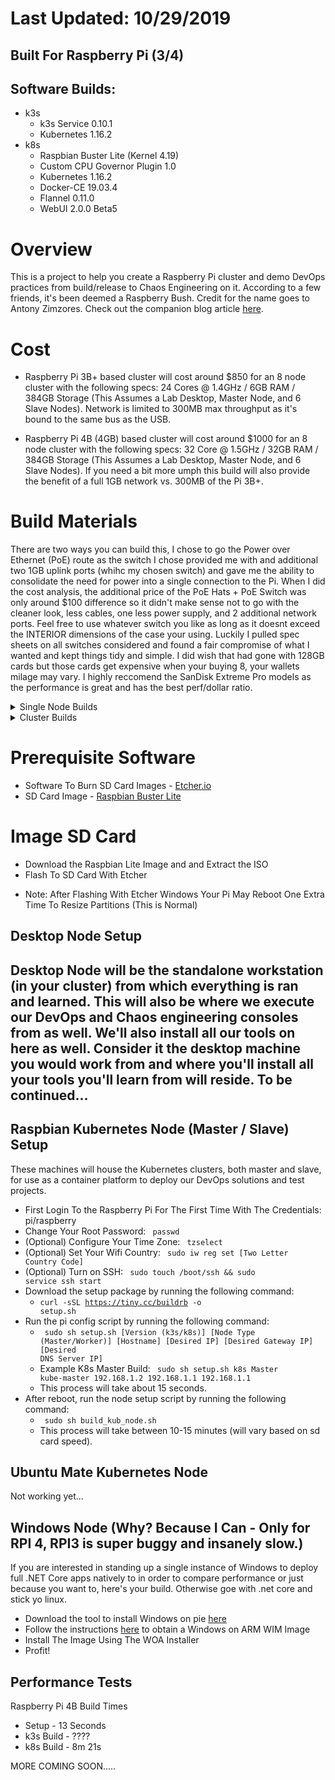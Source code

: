 # Last Updated: 10/29/2019
## Built For Raspberry Pi (3/4)
## Software Builds:
 - k3s
   - k3s Service 0.10.1
   - Kubernetes 1.16.2
 - k8s
   - Raspbian Buster Lite (Kernel 4.19)
   - Custom CPU Governor Plugin 1.0
   - Kubernetes 1.16.2
   - Docker-CE 19.03.4
   - Flannel 0.11.0
   - WebUI 2.0.0 Beta5

# Overview
This is a project to help you create a Raspberry Pi cluster and demo DevOps practices from build/release to Chaos Engineering on it. According to a few friends, it's been deemed a Raspberry Bush. Credit for the name goes to Antony Zimzores. Check out the companion blog article [here](https://www.seanasaservice.com/blog/raspberry-bush). 

# Cost
 - Raspberry Pi 3B+ based cluster will cost around $850 for an 8 node cluster with the following specs: 24 Cores @ 1.4GHz / 6GB RAM / 384GB Storage (This Assumes a Lab Desktop, Master Node, and 6 Slave Nodes). Network is limited to 300MB max throughput as it's bound to the same bus as the USB.

 - Raspberry Pi 4B (4GB) based cluster will cost around $1000 for an 8 node cluster with the following specs: 32 Core @ 1.5GHz / 32GB RAM / 384GB Storage (This Assumes a Lab Desktop, Master Node, and 6 Slave Nodes). If you need a bit more umph this build will also provide the benefit of a full 1GB network vs. 300MB of the Pi 3B+.

# Build Materials
There are two ways you can build this, I chose to go the Power over Ethernet (PoE) route as the switch I chose provided me with and additional two 1GB uplink ports (whihc my chosen switch) and gave me the ability to consolidate the need for power into a single connection to the Pi. When I did the cost analysis, the additional price of the PoE Hats + PoE Switch was only around $100 difference so it didn't make sense not to go with the cleaner look, less cables, one less power supply, and 2 additional network ports. Feel free to use whatever switch you like as long as it doesnt exceed the INTERIOR dimensions of the case your using. Luckily I pulled spec sheets on all switches considered and found a fair compromise of what I wanted and kept things tidy and simple. I did wish that had gone with 128GB cards but those cards get expensive when your buying 8, your wallets milage may vary. I highly reccomend the SanDisk Extreme Pro models as the performance is great and has the best perf/dollar ratio.
  
<details>
<summary>Single Node Builds</summary>
<p>

#### Minimum
   - 1x [Raspberry PI 3B+]()
   - 1x [Raspberry Pi 3B+ Power Supply]()
   - 1x [SD Card - Minimum 16GB]()
   
#### Recommended
   - 1x [Raspberry Pi 4B]()
   - 1x [Raspberry Pi 4B Power Supply]()
   - 1x [SD Card - Minimum 64GB]()

</p>
</details>

<details>
<summary>Cluster Builds</summary>
<p>

#### Minimum
   - 3x [Raspberry PI 3B+]()
   - 3x [Raspberry Pi 3B+ Power Supply]()
   - 3x [SD Card - Minimum 16GB]()
   
#### Recommended
   - Pi3 Cluster
     - 8x [CanaKit Raspberry Pi 3 B+](https://www.canakit.com/raspberry-pi-3-model-b-plus.html) ($35/ea.)
     - 8x [CanaKit Raspberry Pi PoE Hat](https://www.canakit.com/raspberry-pi-poe-hat.html) ($20/ea.)
     - 8x [SanDisk Extreme Pro 64GB Micro SD Card](https://www.bestbuy.com/site/sandisk-extreme-plus-64gb-microsdxc-uhs-i-memory-card/6282920.p?skuId=6282920) ($34.99/ea.)
     - [.5ft Network Cables](https://www.amazon.com/gp/product/B06Y4722LW) ($12.59/10 Pack)
     - 1x [YuanLey Smart PoE Switch](https://www.amazon.com/gp/product/B07H8YN9C3) ($59.99)
     - 1x [C4 Labs Raspberry Pi Cluster Enclosure – Black Ice](https://www.c4labs.com/product/8-slot-stackable-cluster-case-raspberry-pi-3b-and-other-single-board-computers-color-options/) ($46.99)

   - Optional Non PoE Build (Won't be able to use the same case)
     - 1x [Anker 60W 10 Port USB](https://www.amazon.com/Anker-10-Port-Charger-PowerPort-iPhone/dp/B00YRYS4T4) ($39.99)
     - 8x [Micro USB Cables](https://www.amazon.com/Sabrent-6-Pack-Premium-Cables-CB-UM61/dp/B011KMSNXM) ($7.99)
   
  - Pi4 Cluster 
    - 8x [Raspberry Pi 4B (4GB)]()
    - 8x [Raspberry Pi 4B Power Supply]()
    - 8x [SD Card - Minimum 64GB]()
    - 8x [SanDisk Extreme Pro 64GB Micro SD Card](https://www.bestbuy.com/site/sandisk-extreme-plus-64gb-microsdxc-uhs-i-memory-card/6282920.p?skuId=6282920) ($34.99/ea.)
    - [.5ft Network Cables](https://www.amazon.com/gp/product/B06Y4722LW) ($12.59/10 Pack)
    - 1x [YuanLey Smart PoE Switch](https://www.amazon.com/gp/product/B07H8YN9C3) ($59.99)
    - 1x [C4 Labs Raspberry Pi Cluster Enclosure – Black Ice](https://www.c4labs.com/product/8-slot-stackable-cluster-case-raspberry-pi-3b-and-other-single-board-computers-color-options/) ($46.99)

   - Optional Non PoE Build (Won't be able to use the same case)
     - 1x [Anker 60W 10 Port USB](https://www.amazon.com/Anker-10-Port-Charger-PowerPort-iPhone/dp/B00YRYS4T4) ($39.99)
     - 8x [Micro USB Cables](https://www.amazon.com/Sabrent-6-Pack-Premium-Cables-CB-UM61/dp/B011KMSNXM) ($7.99)
</p>
</details>


# Prerequisite Software
  - Software To Burn SD Card Images - [Etcher.io](https://www.balena.io/etcher/)
  - SD Card Image - [Raspbian Buster Lite](https://www.raspberrypi.org/downloads/raspbian/)


# Image SD Card
  - Download the Raspbian Lite Image and and Extract the ISO
  - Flash To SD Card With Etcher
  * Note: After Flashing With Etcher Windows Your Pi May Reboot One Extra Time To Resize Partitions (This is Normal)


## Desktop Node Setup
Desktop Node will be the standalone workstation (in your cluster) from which everything is ran and learned. This will also be where we execute our DevOps and Chaos engineering consoles from as well. We'll also install all our tools on here as well. Consider it the desktop machine you would work from and where you'll install all your tools you'll learn from will reside. To be continued...
  -

## Raspbian Kubernetes Node (Master / Slave) Setup
These machines will house the Kubernetes clusters, both master and slave, for use as a container platform to deploy our DevOps solutions and test projects.
  - First Login To the Raspberry Pi For The First Time With The Credentials: pi/raspberry
  - Change Your Root Password: <code> passwd </code>
  - (Optional) Configure Your Time Zone: <code> tzselect </code>
  - (Optional) Set Your Wifi Country: <code> sudo iw reg set [Two Letter Country Code] </code>
  - (Optional) Turn on SSH: <code> sudo touch /boot/ssh && sudo service ssh start</code>
  - Download the setup package by running the following command:
    - <code>curl -sSL https://tiny.cc/buildrb -o setup.sh</code>
  - Run the pi config script by running the following command:
    - <code> sudo sh setup.sh [Version (k3s/k8s)] [Node Type (Master/Worker)] [Hostname] [Desired IP] [Desired Gateway IP] [Desired DNS Server IP]</code>
    - Example K8s Master Build: <code> sudo sh setup.sh k8s Master kube-master 192.168.1.2 192.168.1.1 192.168.1.1 </code>
    - This process will take about 15 seconds.
  - After reboot, run the node setup script by running the following command:
    - <code> sudo sh build_kub_node.sh</code>
    - This process will take between 10-15 minutes (will vary based on sd card speed).

## Ubuntu Mate Kubernetes Node
Not working yet...

## Windows Node (Why? Because I Can - Only for RPI 4, RPI3 is super buggy and insanely slow.)
If you are interested in standing up a single instance of Windows to deploy full .NET Core apps natively to in order to compare performance or just because you want to, here's your build. Otherwise goe with .net core and stick yo linux.
   - Download the tool to install Windows on pie [here](https://github.com/WOA-Project/WOA-Deployer-Rpi)
   - Follow the instructions [here](https://github.com/WOA-Project/guides/blob/master/GettingWOA.md) to obtain a Windows on ARM WIM Image
   - Install The Image Using The WOA Installer
   - Profit!
   
## Performance Tests
Raspberry Pi 4B Build Times
  - Setup - 13 Seconds
  - k3s Build - ????
  - k8s Build - 8m 21s
  
MORE COMING SOON.....

